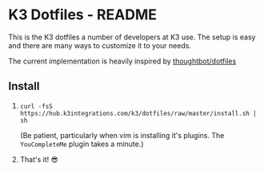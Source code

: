 K3 Dotfiles - README
=======================

This is the K3 dotfiles a number of developers at K3 use. The setup is easy and
there are many ways to customize it to your needs.

The current implementation is heavily inspired by [thoughtbot/dotfiles](https://github.com/thoughtbot/dotfiles)

Install
-------
1. `curl -fsS https://hub.k3integrations.com/k3/dotfiles/raw/master/install.sh | sh`

    (Be patient, particularly when vim is installing it's plugins.
    The `YouCompleteMe` plugin takes a minute.) 

2. That's it! :sunglasses: